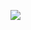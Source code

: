 <a href="https://hits.seeyoufarm.com"><img src="https://hits.seeyoufarm.com/api/count/incr/badge.svg?url=https%3A%2F%2Fgithub .com%2Fju1eee&count_bg=%2379C83D&title_bg=%23555555&icon=linode.svg&icon_color=%23E7E7E7&title=node.js&edge_flat=false"/></a>
